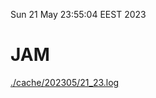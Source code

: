 Sun 21 May 23:55:04 EEST 2023
# JAM
<a href='./cache/202305/21_23.log'>./cache/202305/21_23.log</a>
